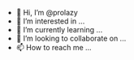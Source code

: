 - 👋 Hi, I’m @prolazy
- 👀 I’m interested in ...
- 🌱 I’m currently learning ...
- 💞️ I’m looking to collaborate on ...
- 📫 How to reach me ...

<!---
prolazy/prolazy is a ✨ special ✨ repository because its `README.md` (this file) appears on your GitHub profile.
You can click the Preview link to take a look at your changes.
--->
